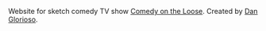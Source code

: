 Website for sketch comedy TV show [Comedy on the Loose](https://www.comedyontheloose.com). Created by [Dan Glorioso](https://danglorioso.com).